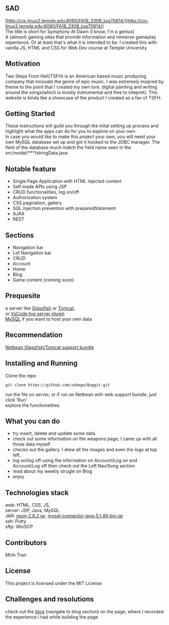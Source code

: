 
## SAD
[http://cis-linux2.temple.edu:8080/FA18_3308_tug70814/](http://cis-linux2.temple.edu:8080/FA18_3308_tug70814/)  
The title is short for Symphony At Dawn (I know, I'm a genius)  
A (almost) gaming sites that provide information and immerse gameplay experience. Or at least that's what it is intended to be.
I created this with vanilla JS, HTML and CSS for Web Dev course at Temple University

## Motivation
Two Steps From Hell(TSFH) is an American based music producing company that innovate the genre of epic music. I was extremely insipred by theme to the point that I created my own lore, digital painting and writing around the songs(which is mostly instrumental and free to intepret). This website is kinda like a showcase of the product I created as a fan of TSFH.

## Getting Started
These instructions will guild you through the inital setting up process and 
highlight what the apps can do for you to explore on your own.  
In case you would like to make this project your own, you will need your own MySQL database set up and got it hooked to the JDBC manager. The field of the database much match the field name seen in the src/model/***/stringData.java


## Notable feature
- Single Page Application with HTML injected content
- Self made APIs using JSP
- CRUD functionalities, log on/off
- Authorization system
- CSS pagination, gallery
- SQL injection prevention with preparedStatement
- AJAX
- REST


## Sections
- Navigation bar
- Lef Navigation bar
- CRUD
- Account
- Home
- Blog
- Game content (coming soon)


## Prequesite
a server like [Glassfish](https://javaee.github.io/glassfish/) or [Tomcat](http://tomcat.apache.org/),   
or [VsCode live server plugin](https://marketplace.visualstudio.com/items?itemName=ritwickdey.LiveServer)  
[MySQL](https://www.mysql.com/products/workbench/) if you want to host your own data


## Recommendation
[Netbean Glassfish/Tomcat support bundle](https://netbeans.org/downloads/8.2/rc/)


## Installing and Running
Clone the repo
```
git clone https://github.com/zahego/Buggit.git
```
run the file on server, or if run on Netbean with web support bundle, just click 'Run'  
explore the functionalities  


## What you can do
- try insert, delete and update some data  
- check out some information on the weapons page, I came up with all those data myself  
- checko out the gallery. I drew all the images and even the logo at top left. 
- log on/log off using the information on Account/Log on and Account/Log off then check out the Left Nav/Song section
- read about my weekly strugle on Blog
- enjoy


## Technologies stack
web: HTML, CSS, JS,  
server: JSP, Java, MySQL  
JAR: [gson-2.6.2.jar](https://repo1.maven.org/maven2/com/google/code/gson/gson/2.6.2/),
[mysql-connector-java-5.1.46-bin.jar](https://dev.mysql.com/downloads/connector/j/5.1.html)  
ssh: Putty  
sftp: WinSCP


## Contributors
Minh Tran 

## License
This project is licensed under the MIT License

## Challenges and resolutions
check out the [blog](http://cis-linux2.temple.edu:8080/FA18_3308_tug70814/index.html) (navigate to blog section) on the page, where I recorded the experience I had while building the page

